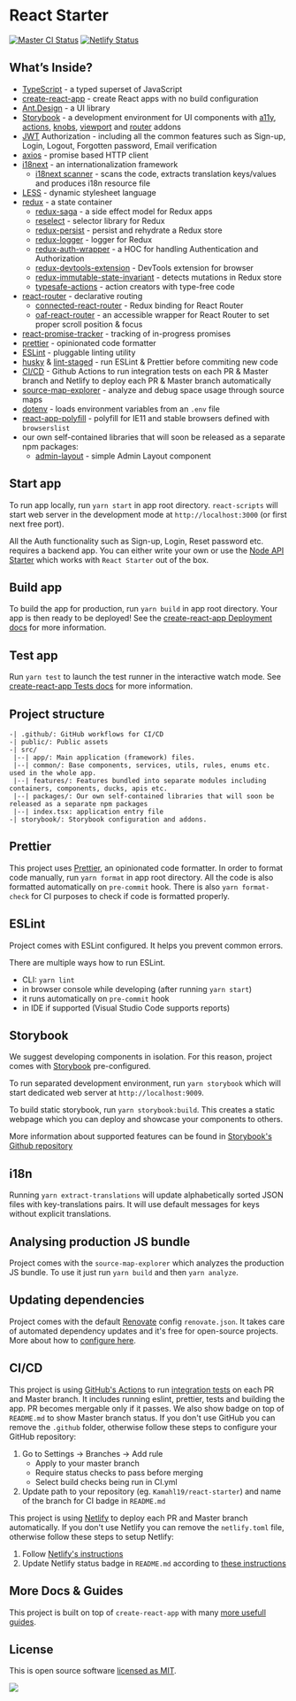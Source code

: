 # React Starter

[![Master CI Status](https://github.com/Kamahl19/react-starter/workflows/CI/badge.svg?branch=master)](https://github.com/Kamahl19/react-starter/actions?query=workflow%3ACI+branch%3Amaster)
[![Netlify Status](https://api.netlify.com/api/v1/badges/0bece35d-bed0-49ae-8236-08d67acd4031/deploy-status)](https://app.netlify.com/sites/react-starter-ts/deploys)

## What’s Inside?

- [TypeScript](https://www.typescriptlang.org/) - a typed superset of JavaScript
- [create-react-app](https://facebook.github.io/create-react-app/) - create React apps with no build configuration
- [Ant.Design](https://ant.design/) - a UI library
- [Storybook](https://storybook.js.org/) - a development environment for UI components with [a11y](https://github.com/storybookjs/storybook/tree/master/addons/a11y), [actions](https://github.com/storybookjs/storybook/tree/master/addons/actions), [knobs](https://github.com/storybookjs/storybook/tree/master/addons/knobs), [viewport](https://github.com/storybookjs/storybook/tree/master/addons/viewport) and [router](https://github.com/gvaldambrini/storybook-router) addons
- [JWT](https://jwt.io/) Authorization - including all the common features such as Sign-up, Login, Logout, Forgotten password, Email verification
- [axios](https://github.com/axios/axios) - promise based HTTP client
- [i18next](https://www.i18next.com/) - an internationalization framework
  - [i18next scanner](https://github.com/i18next/i18next-scanner) - scans the code, extracts translation keys/values and produces i18n resource file
- [LESS](http://lesscss.org/) - dynamic stylesheet language
- [redux](https://redux.js.org/) - a state container
  - [redux-saga](https://github.com/redux-saga/redux-saga) - a side effect model for Redux apps
  - [reselect](https://github.com/reduxjs/reselect) - selector library for Redux
  - [redux-persist](https://github.com/rt2zz/redux-persist) - persist and rehydrate a Redux store
  - [redux-logger](https://github.com/LogRocket/redux-logger) - logger for Redux
  - [redux-auth-wrapper](https://github.com/mjrussell/redux-auth-wrapper) - a HOC for handling Authentication and Authorization
  - [redux-devtools-extension](https://github.com/zalmoxisus/redux-devtools-extension) - DevTools extension for browser
  - [redux-immutable-state-invariant](https://github.com/leoasis/redux-immutable-state-invariant) - detects mutations in Redux store
  - [typesafe-actions](https://github.com/piotrwitek/typesafe-actions) - action creators with type-free code
- [react-router](https://reacttraining.com/react-router/web/guides/quick-start) - declarative routing
  - [connected-react-router](https://github.com/supasate/connected-react-router) - Redux binding for React Router
  - [oaf-react-router](https://github.com/oaf-project/oaf-react-router) - an accessible wrapper for React Router to set proper scroll position & focus
- [react-promise-tracker](https://github.com/Lemoncode/react-promise-tracker) - tracking of in-progress promises
- [prettier](https://prettier.io/) - opinionated code formatter
- [ESLint](https://eslint.org/) - pluggable linting utility
- [husky](https://github.com/typicode/husky) & [lint-staged](https://github.com/okonet/lint-staged) - run ESLint & Prettier before commiting new code
- [CI/CD](https://github.com/features/actions) - Github Actions to run integration tests on each PR & Master branch and Netlify to deploy each PR & Master branch automatically
- [source-map-explorer](https://github.com/danvk/source-map-explorer) - analyze and debug space usage through source maps
- [dotenv](https://github.com/motdotla/dotenv) - loads environment variables from an `.env` file
- [react-app-polyfill](https://github.com/facebook/create-react-app/blob/master/packages/react-app-polyfill/README.md) - polyfill for IE11 and stable browsers defined with `browserslist`
- our own self-contained libraries that will soon be released as a separate npm packages:
  - [admin-layout](src/packages/admin-layout/README.md) - simple Admin Layout component

## Start app

To run app locally, run `yarn start` in app root directory. `react-scripts` will start web server in the development mode at `http://localhost:3000` (or first next free port).

All the Auth functionality such as Sign-up, Login, Reset password etc. requires a backend app. You can either write your own or use the [Node API Starter](https://github.com/Kamahl19/node-api-starter) which works with `React Starter` out of the box.

## Build app

To build the app for production, run `yarn build` in app root directory. Your app is then ready to be deployed! See the [create-react-app Deployment docs](https://facebook.github.io/create-react-app/docs/deployment) for more information.

## Test app

Run `yarn test` to launch the test runner in the interactive watch mode. See [create-react-app Tests docs](https://facebook.github.io/create-react-app/docs/running-tests) for more information.

## Project structure

```
-| .github/: GitHub workflows for CI/CD
-| public/: Public assets
-| src/
 |--| app/: Main application (framework) files.
 |--| common/: Base components, services, utils, rules, enums etc. used in the whole app.
 |--| features/: Features bundled into separate modules including containers, components, ducks, apis etc.
 |--| packages/: Our own self-contained libraries that will soon be released as a separate npm packages
 |--| index.tsx: application entry file
-| storybook/: Storybook configuration and addons.
```

## Prettier

This project uses [Prettier](https://prettier.io/), an opinionated code formatter. In order to format code manually, run `yarn format` in app root directory. All the code is also formatted automatically on `pre-commit` hook. There is also `yarn format-check` for CI purposes to check if code is formatted properly.

## ESLint

Project comes with ESLint configured. It helps you prevent common errors.

There are multiple ways how to run ESLint.

- CLI: `yarn lint`
- in browser console while developing (after running `yarn start`)
- it runs automatically on `pre-commit` hook
- in IDE if supported (Visual Studio Code supports reports)

## Storybook

We suggest developing components in isolation. For this reason, project comes with [Storybook](https://storybook.js.org/) pre-configured.

To run separated development environment, run `yarn storybook` which will start dedicated web server at `http://localhost:9009`.

To build static storybook, run `yarn storybook:build`. This creates a static webpage which you can deploy and showcase your components to others.

More information about supported features can be found in [Storybook's Github repository](https://github.com/storybooks/storybook)

## i18n

Running `yarn extract-translations` will update alphabetically sorted JSON files with key-translations pairs. It will use default messages for keys without explicit translations.

## Analysing production JS bundle

Project comes with the `source-map-explorer` which analyzes the production JS bundle. To use it just run `yarn build` and then `yarn analyze`.

## Updating dependencies

Project comes with the default [Renovate](https://renovatebot.com) config `renovate.json`. It takes care of automated dependency updates and it's free for open-source projects. More about how to [configure here](https://renovatebot.com/docs).

## CI/CD

This project is using [GitHub's Actions](https://github.com/features/actions) to run [integration tests](.github/workflows/CI.yml) on each PR and Master branch. It includes running eslint, prettier, tests and building the app. PR becomes mergable only if it passes. We also show badge on top of `README.md` to show Master branch status. If you don't use GitHub you can remove the `.github` folder, otherwise follow these steps to configure your GitHub repository:

1. Go to Settings -> Branches -> Add rule
   - Apply to your master branch
   - Require status checks to pass before merging
   - Select build checks being run in CI.yml
2. Update path to your repository (eg. `Kamahl19/react-starter`) and name of the branch for CI badge in `README.md`

This project is using [Netlify](https://www.netlify.com/) to deploy each PR and Master branch automatically. If you don't use Netlify you can remove the `netlify.toml` file, otherwise follow these steps to setup Netlify:

1. Follow [Netlify's instructions](https://docs.netlify.com/)
2. Update Netlify status badge in `README.md` according to [these instructions](https://docs.netlify.com/monitor-sites/status-badges/)

## More Docs & Guides

This project is built on top of `create-react-app` with many [more usefull guides](https://facebook.github.io/create-react-app/docs/getting-started).

## License

This is open source software [licensed as MIT](https://github.com/Kamahl19/react-starter/blob/master/LICENSE).

<a href="https://www.netlify.com">
  <img src="https://www.netlify.com/img/global/badges/netlify-color-accent.svg"/>
</a>
